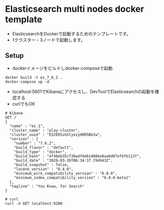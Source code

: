 # Elasticsearch multi nodes docker template

- ElasticsearchをDockerで起動するためのテンプレートです。
- 1クラスター・3ノードで起動します。


## Setup
- dockerイメージをビルドしdocker-composeで起動
```
docker build -t es_7_6_2 .
docker-compose up -d
```

- localhost:5601でKibanaにアクセスし、DevToolでElasticsearchの起動を確認する
- curlでもOK
```
# Kibana
GET /
{
  "name" : "es_1",
  "cluster_name" : "play-cluster",
  "cluster_uuid" : "E52ERSzGSlyeiyHOR5BUJw",
  "version" : {
    "number" : "7.6.2",
    "build_flavor" : "default",
    "build_type" : "docker",
    "build_hash" : "ef48eb35cf30adf4db14086e8aabd07ef6fb113f",
    "build_date" : "2020-03-26T06:34:37.794943Z",
    "build_snapshot" : false,
    "lucene_version" : "8.4.0",
    "minimum_wire_compatibility_version" : "6.8.0",
    "minimum_index_compatibility_version" : "6.0.0-beta1"
  },
  "tagline" : "You Know, for Search"
}

# curl
curl -X GET localhost:9200
```
